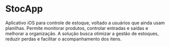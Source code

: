 # StocApp
Aplicativo iOS para controle de estoque, voltado a usuários que ainda usam planilhas. Permite monitorar produtos, controlar entradas e saídas e melhorar a organização. A solução busca otimizar a gestão de estoques, reduzir perdas e facilitar o acompanhamento dos itens.
